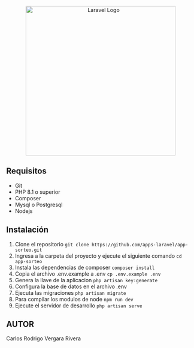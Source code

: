 <p align="center"><a href="https://laravel.com" target="_blank"><img src="https://raw.githubusercontent.com/laravel/art/master/logo-lockup/5%20SVG/2%20CMYK/1%20Full%20Color/laravel-logolockup-cmyk-red.svg" width="400" alt="Laravel Logo"></a></p>



## Requisitos
- Git
- PHP 8.1 o superior
- Composer
- Mysql o Postgresql
- Nodejs

## Instalación

1. Clone el repositorio `git clone https://github.com/apps-laravel/app-sorteo.git`
2. Ingresa a la carpeta del proyecto y ejecute el siguiente comando `cd app-sorteo`
3. Instala las dependencias de composer `composer install`
4. Copia el archivo .env.example a .env `cp .env.example .env`
5. Genera la llave de la aplicacion `php artisan key:generate`
6. Configura la base de datos en el archivo .env
7. Ejecuta las migraciones `php artisan migrate`
8. Para compilar los modulos de node `npm run dev`
9. Ejecute el servidor de desarrollo `php artisan serve`

## AUTOR

Carlos Rodrigo Vergara Rivera


